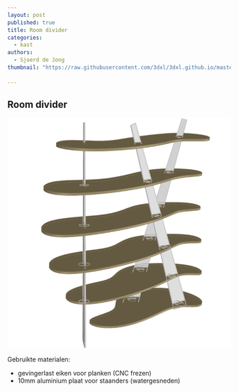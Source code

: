 ```yaml
---
layout: post
published: true
title: Room divider
categories:
  - kast
authors:
  - Sjoerd de Jong
thumbnail: "https://raw.githubusercontent.com/3dxl/3dxl.github.io/master/photos/2014-05-13/00_1.mini.png"

---
```


## Room divider
![00_1.midi.png](https://raw.githubusercontent.com/3dxl/3dxl.github.io/master/photos/2014-05-13/00_1.midi.png)


Gebruikte materialen:
- gevingerlast eiken voor planken (CNC frezen)
- 10mm aluminium plaat voor staanders (watergesneden)